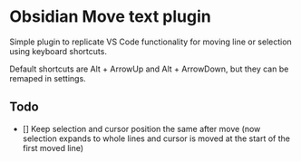 # Obsidian Move text plugin

Simple plugin to replicate VS Code functionality for moving line or selection using keyboard shortcuts.

Default shortcuts are Alt + ArrowUp and Alt + ArrowDown, but they can be remaped in settings.

## Todo
- [] Keep selection and cursor position the same after move (now selection expands to whole lines and cursor is moved at the start of the first moved line)